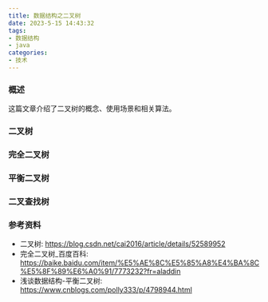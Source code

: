 ```yaml
---
title: 数据结构之二叉树
date: 2023-5-15 14:43:32
tags:
- 数据结构
- java
categories:
- 技术
---
```


### 概述

这篇文章介绍了二叉树的概念、使用场景和相关算法。



<!-- more -->

### 二叉树

### 完全二叉树

### 平衡二叉树

### 二叉查找树


### 参考资料

- 二叉树: <https://blog.csdn.net/cai2016/article/details/52589952> 
- 完全二叉树_百度百科: <https://baike.baidu.com/item/%E5%AE%8C%E5%85%A8%E4%BA%8C%E5%8F%89%E6%A0%91/7773232?fr=aladdin> 
- 浅谈数据结构-平衡二叉树: <https://www.cnblogs.com/polly333/p/4798944.html> 

